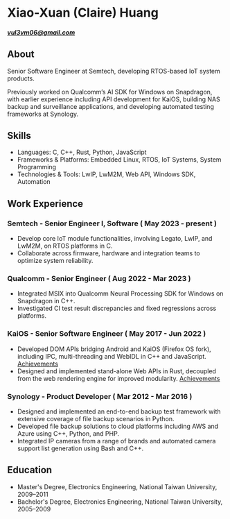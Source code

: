 # Xiao-Xuan (Claire) Huang

##### vul3vm06@gmail.com

## About

Senior Software Engineer at Semtech, developing RTOS-based IoT system products.

Previously worked on Qualcomm’s AI SDK for Windows on Snapdragon, with earlier experience including API development for KaiOS, building NAS backup and surveillance applications, and developing automated testing frameworks at Synology.

## Skills
- Languages: C, C++, Rust, Python, JavaScript
- Frameworks & Platforms: Embedded Linux, RTOS, IoT Systems, System Programming
- Technologies & Tools: LwIP, LwM2M, Web API, Windows SDK, Automation

## Work Experience

### Semtech - Senior Engineer I, Software ( May 2023 - present )
- Develop core IoT module functionalities, involving Legato, LwIP, and LwM2M, on RTOS platforms in C.
- Collaborate across firmware, hardware and integration teams to optimize system reliability.

### Qualcomm - Senior Engineer ( Aug 2022 - Mar 2023 )
- Integrated MSIX into Qualcomm Neural Processing SDK for Windows on Snapdragon in C++.
- Investigated CI test result discrepancies and fixed regressions across platforms.

### KaiOS - Senior Software Engineer ( May 2017 - Jun 2022 )
- Developed DOM APIs bridging Android and KaiOS (Firefox OS fork), including IPC, multi-threading and WebIDL in C++ and JavaScript. [Achievements](details/gecko.md)
- Designed and implemented stand-alone Web APIs in Rust, decoupled from the web rendering engine for improved modularity. [Achievements](details/api-daemon.md)

### Synology - Product Developer ( Mar 2012 - Mar 2016 )
- Designed and implemented an end-to-end backup test framework with extensive coverage of file backup scenarios in Python.
- Developed file backup solutions to cloud platforms including AWS and Azure using C++, Python, and PHP.
- Integrated IP cameras from a range of brands and automated camera support list generation using Bash and C++.

## Education
- Master's Degree, Electronics Engineering, National Taiwan University, 2009–2011
- Bachelor's Degree, Electronics Engineering, National Taiwan University, 2005–2009

